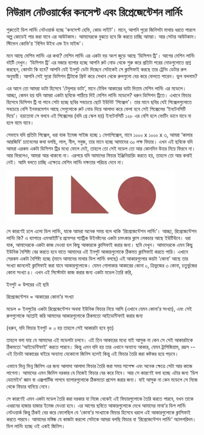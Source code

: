# নিউরাল নেটওয়ার্কের কনসেপ্ট এবং রিপ্রেজেন্টেশন লার্নিং

শুরুতেই ডিপ লার্নিং নেটওয়ার্ক হচ্ছে 'কনসেপ্ট হেভি, কোড লাইট'। মানে, আপনি পুরো জিনিসটা মাথায় ধরতে পারলে অল্প কোডেই পার করা যাবে এর আউটকাম। আমাদেরকে বুঝতে হবে কি করতে চাচ্ছি আমরা। আর সেটার আউটকাম। স্টিভেন কোভি'র 'বিগিন উইথ এন্ড ইন মাইন্ড'। 

মনে আছে মেশিন লার্নিং এর কথা? মেশিন লার্নিং এর একটা বড় অংশ জুড়ে আছে ‘ডিসিশন ট্রি’। আগের মেশিন লার্নিং বইটি দেখুন। ‘ডিসিশন ট্রি’ এর মজার ব্যাপার হচ্ছে আপনি রুট নোড থেকে শুরু করে প্রতিটা পরের নোডগুলোতে প্রশ্ন করছেন, কোনটা কি হবে? আপনি যেই ইনপুট ডেটা দিচ্ছেন সেটাকেই সে ক্লাসিফাই করছে তার ট্রেনিং ডেটার রুল অনুযায়ী। আপনি সেই পুরো ডিসিশন ট্রিটাকে প্রিন্ট করে সেখান থেকে রুলগুলো বের করে ফেলতে পারেন। ভুল বললাম?


এর আগে তো আমরা ডাটা হিসেবে ‘টেবুলার ডাটা’, মানে টেবিল আকারের ডাটা দিতাম মেশিন লার্নিং এর মডেলে। আচ্ছা, কেমন হয় যদি আমরা একটা ছবিকে পাঠিয়ে দিই মেশিন লার্নিং মডেলে? ধরুন ডিসিশন ট্রিতে। এখানে ফিচার হিসেবে ডিসিশন ট্রি যা পাবে সেটা হচ্ছে ছবির সবচেয়ে ছোট ইউনিট ‘পিক্সেল’। তার মানে ছবির যেই পিক্সেলগুলোতে সবচেয়ে বেশি ইনফরমেশন আছে সেগুলোকে রুট নোড দিয়ে আলাদা করে ফেলা হবে সেই পিক্সেলের ‘ইনটেনসিটি দিয়ে’। হয়তোবা সে বলবে এই পিক্সেলের \(যদি গ্রে স্কেল হয়\) ইনটেনসিটি ১২৮ এর বেশি হলে ভোটিং ডানে যাবে না হলে বামে যাবে। 


সেভাবে যদি প্রতিটা পিক্সেল, ধরা যাক ইমেজ সাইজ হচ্ছে ১ মেগাপিক্সেল, মানে ১০০০ x ১০০০ x ৩, আমরা ‘কালার আরজিবি’ চ্যানেলের কথা বলছি, লাল, নীল, সবুজ, তার মানে হচ্ছে আমাদের ৩০ লক্ষ ফিচার। এখন এই ছবিকে যদি আমরা এরকম একটা ডিসিশন ট্রির মধ্যে ফেলে দেই, তাহলে তো সেই মডেল তো আর কোনদিন উত্তর নিয়ে ফিরবে না। আর ফিরলেও, আমরা আর থাকবো না। এরপরে যদি আমাদের ফিচার ইঞ্জিনিয়ারিং করতে হয়, তাহলে তো আর কথাই নেই। আমি বলতে চাচ্ছি এক্ষেত্রে মেশিন লার্নিং দক্ষতার পরিচয় দেবে না। 

![&#x99A;&#x9BF;&#x9A4;&#x9CD;&#x9B0;: &#x995;&#x9BF;&#x99B;&#x9C1; &#x986;&#x995;&#x9BE;&#x9B0; &#x995;&#x9CD;&#x9B2;&#x9BE;&#x9B8;&#x9BF;&#x9AB;&#x9BE;&#x987; &#x995;&#x9B0;&#x9BE; ](../.gitbook/assets/22.PNG)


সে কারণেই চলে এলো ডিপ লার্নিং, যাকে আমরা অনেক সময় বলে থাকি ‘রিপ্রেজেন্টেশন লার্নিং’। আচ্ছা, রিপ্রেজেন্টেশন লার্নিং কি? এ ব্যাপারে এমআইটি’র প্রফেসর প্যাট্রিক উইনষ্টনের একটা চমৎকার ক্লাস লেকচার আছে ইউটিউবে। ধরা যাক, আমাদেরকে একটা কাজ দেওয়া হল কিছু আকারকে ক্লাসিফাই করার জন্য। ছবি দেখুন। আমাদেরকে এমন কিছু ইউনিক বৈশিষ্ট্য বের করতে হবে যাতে আমাদের এই ইনপুট আকারগুলোকে ঠিকমত ক্লাসিফাই করতে পারি। এখানে সেরকম একটা বৈশিষ্ট্য হচ্ছে \(মানে আমাদের মাথার ডিপ লার্নিং বলছে\) এই আকারগুলোর কয়টা ‘কোনা’ আছে তার সংখ্যা জানলেই ক্লাসিফাই করা যাবে আকারগুলোকে। যেমন গোলাকার আকারের কোনা ০, ত্রিভুজের ৩ কোনা, চতুর্ভুজের কোনা সংখ্যা ৪। এখন এই সিস্টেমটা কাজ করার জন্য একটা মডেল তৈরি করি, 


ইনপুট = উপরের এই ছবি

রিপ্রেজেন্টেশন = আকারের কোনা’র সংখ্যা

মডেল = ইনপুটের একটা রিপ্রেজেন্টেশন অথবা ইউনিক ফিচার নিয়ে আসি \(এখানে যেমন কোনা’র সংখ্যা\), এবং সেই রুলগুলোকে অ্যাপ্লাই করি আমাদের আকারগুলোকে ঠিকমতো আইডেন্টিফাই করার জন্য


\(ধরুন, যদি ফিচার ইনপুট = ০ হয় তাহলে সেই আকারটা হবে বৃত্ত\) 


তাহলে বলা যায় যে আমাদের এই মডেলটা চলবে। এই তিন আকারের মধ্যে যাই আসুক না কেন সে সেই আকারটাকে ঠিকমতো ‘আইডেন্টিফাই’ করতে পারবে। কিন্তু এমন যদি হয় তার এখানে অন্যান্য আকার, যেমন ট্রাপিজিয়াম, রম্ভস -- এই তিনটা আকারের বাইরে অন্যান্য যেকোনো জিনিস হলেই কিন্তু এই ফিচার তৈরি করা কষ্টকর হয়ে পড়বে। 


এভাবে ভিন্ন ভিন্ন জিনিস এর জন্য আলাদা আলাদা ফিচার তৈরি করা সময় সাপেক্ষ এবং অনেক ক্ষেত্রে সেটা আর কাজে লাগেনা। আমাদের এমন জিনিস দরকার যে নিজেই ফিচার বের করে নিবে। আর সে কারণেই বলা হচ্ছে এটার জন্য ‘ডিপ ডোমেইন’ জ্ঞান বা এক্সপার্টিজ লাগবে ব্যাপারগুলোকে ঠিকমতো প্রসেস করার জন্য। যাই আসুক না কেন মডেলে সে নিজে থেকে ফিচার বানিয়ে নেবে। 


সে কারণেই এমন একটা মডেল তৈরি করা দরকার যা নিজে থেকেই এই ফিচারগুলোকে তৈরি করতে পারবে, যখন তাকে এধরনের হাজার হাজার ইমেজ দেওয়া হবে। এর আগের ছবিতে আকারগুলোকে দেখে আমাদের মাথা’র ডিপ লার্নিং নেটওয়ার্ক কিন্তু ঠিকই বের করে ফেলেছিল যে ‘কোনা’র সংখ্যাকে ফিচার হিসেবে ধরলে এই আকারগুলোকে ক্লাসিফাই করতে পারবে। আমাদের মস্তিষ্ক যে কাজটা করলো সেটাকে আমরা বলছি ফিচার বা ‘রিপ্রেজেন্টেশন লার্নিং’ অ্যালগরিদম। ডিপ লার্নিং হচ্ছে ওই একই জিনিস।




